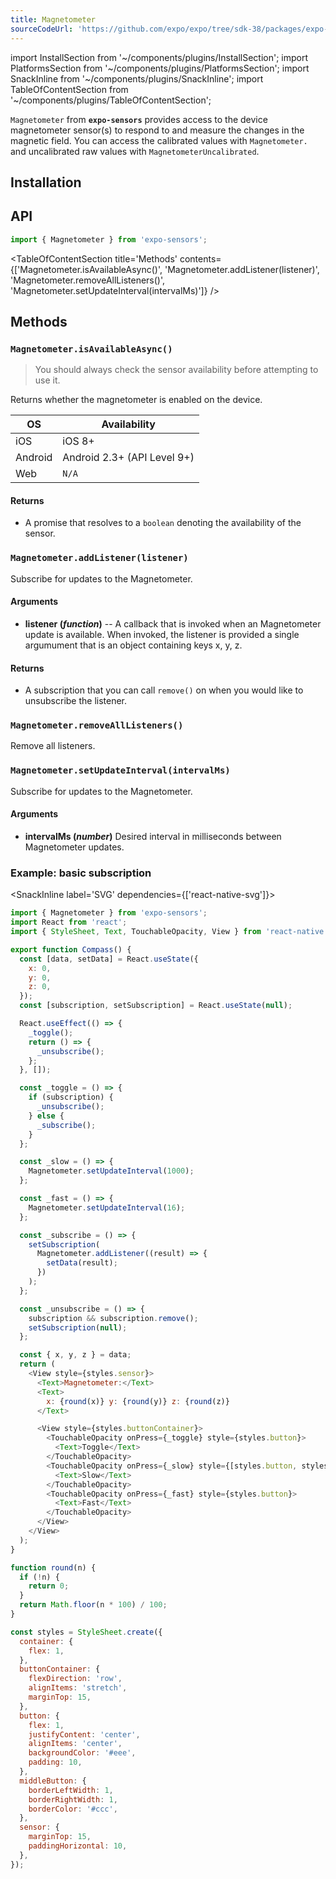 ```yaml
---
title: Magnetometer
sourceCodeUrl: 'https://github.com/expo/expo/tree/sdk-38/packages/expo-sensors'
---
```


import InstallSection from '~/components/plugins/InstallSection';
import PlatformsSection from '~/components/plugins/PlatformsSection';
import SnackInline from '~/components/plugins/SnackInline';
import TableOfContentSection from '~/components/plugins/TableOfContentSection';

`Magnetometer` from **`expo-sensors`** provides access to the device magnetometer sensor(s) to respond to and measure the changes in the magnetic field. You can access the calibrated values with `Magnetometer.` and uncalibrated raw values with `MagnetometerUncalibrated`.

<PlatformsSection android emulator ios simulator />

## Installation

<InstallSection packageName="expo-sensors" />

## API

```js
import { Magnetometer } from 'expo-sensors';
```

<TableOfContentSection title='Methods' contents={['Magnetometer.isAvailableAsync()', 'Magnetometer.addListener(listener)', 'Magnetometer.removeAllListeners()', 'Magnetometer.setUpdateInterval(intervalMs)']} />

## Methods

### `Magnetometer.isAvailableAsync()`

> You should always check the sensor availability before attempting to use it.

Returns whether the magnetometer is enabled on the device.

| OS      | Availability                |
| ------- | --------------------------- |
| iOS     | iOS 8+                      |
| Android | Android 2.3+ (API Level 9+) |
| Web     | `N/A`                       |

#### Returns

- A promise that resolves to a `boolean` denoting the availability of the sensor.

### `Magnetometer.addListener(listener)`

Subscribe for updates to the Magnetometer.

#### Arguments

- **listener (_function_)** -- A callback that is invoked when an
  Magnetometer update is available. When invoked, the listener is
  provided a single argumument that is an object containing keys x, y,
  z.

#### Returns

- A subscription that you can call `remove()` on when you
  would like to unsubscribe the listener.

### `Magnetometer.removeAllListeners()`

Remove all listeners.

### `Magnetometer.setUpdateInterval(intervalMs)`

Subscribe for updates to the Magnetometer.

#### Arguments

- **intervalMs (_number_)** Desired interval in milliseconds between
  Magnetometer updates.

### Example: basic subscription

<SnackInline label='SVG' dependencies={['react-native-svg']}>

```javascript
import { Magnetometer } from 'expo-sensors';
import React from 'react';
import { StyleSheet, Text, TouchableOpacity, View } from 'react-native';

export function Compass() {
  const [data, setData] = React.useState({
    x: 0,
    y: 0,
    z: 0,
  });
  const [subscription, setSubscription] = React.useState(null);

  React.useEffect(() => {
    _toggle();
    return () => {
      _unsubscribe();
    };
  }, []);

  const _toggle = () => {
    if (subscription) {
      _unsubscribe();
    } else {
      _subscribe();
    }
  };

  const _slow = () => {
    Magnetometer.setUpdateInterval(1000);
  };

  const _fast = () => {
    Magnetometer.setUpdateInterval(16);
  };

  const _subscribe = () => {
    setSubscription(
      Magnetometer.addListener((result) => {
        setData(result);
      })
    );
  };

  const _unsubscribe = () => {
    subscription && subscription.remove();
    setSubscription(null);
  };

  const { x, y, z } = data;
  return (
    <View style={styles.sensor}>
      <Text>Magnetometer:</Text>
      <Text>
        x: {round(x)} y: {round(y)} z: {round(z)}
      </Text>

      <View style={styles.buttonContainer}>
        <TouchableOpacity onPress={_toggle} style={styles.button}>
          <Text>Toggle</Text>
        </TouchableOpacity>
        <TouchableOpacity onPress={_slow} style={[styles.button, styles.middleButton]}>
          <Text>Slow</Text>
        </TouchableOpacity>
        <TouchableOpacity onPress={_fast} style={styles.button}>
          <Text>Fast</Text>
        </TouchableOpacity>
      </View>
    </View>
  );
}

function round(n) {
  if (!n) {
    return 0;
  }
  return Math.floor(n * 100) / 100;
}

const styles = StyleSheet.create({
  container: {
    flex: 1,
  },
  buttonContainer: {
    flexDirection: 'row',
    alignItems: 'stretch',
    marginTop: 15,
  },
  button: {
    flex: 1,
    justifyContent: 'center',
    alignItems: 'center',
    backgroundColor: '#eee',
    padding: 10,
  },
  middleButton: {
    borderLeftWidth: 1,
    borderRightWidth: 1,
    borderColor: '#ccc',
  },
  sensor: {
    marginTop: 15,
    paddingHorizontal: 10,
  },
});
```

</SnackInline>

